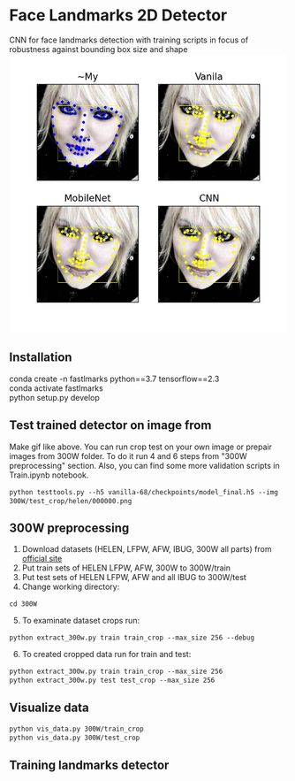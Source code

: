 # Face Landmarks 2D Detector
CNN for face landmarks detection with training scripts in focus of robustness against bounding box size and shape
<img src="ezgif-2-7fa0691c7c.gif"/></img>

## Installation
conda create -n fastlmarks python==3.7 tensorflow==2.3    
conda activate fastlmarks    
python setup.py develop

## Test trained detector on image from 
Make gif like above. You can run crop test on your own image or prepair images from 300W folder.
To do it run 4 and 6 steps from "300W preprocessing" section.
Also, you can find some more validation scripts in Train.ipynb notebook. 
```buildoutcfg
python testtools.py --h5 vanilla-68/checkpoints/model_final.h5 --img 300W/test_crop/helen/000000.png
```

## 300W preprocessing
1. Download datasets (HELEN, LFPW, AFW, IBUG, 300W all parts) from [official site](https://ibug.doc.ic.ac.uk/resources/facial-point-annotations/)
2. Put train sets of HELEN LFPW, AFW, 300W to 300W/train
3. Put test sets of HELEN LFPW, AFW and all IBUG to 300W/test
4. Change working directory:

````
cd 300W
````

5. To examinate dataset crops run:    

````
python extract_300w.py train train_crop --max_size 256 --debug
````

6. To created cropped data run for train and test:

````
python extract_300w.py train train_crop --max_size 256
python extract_300w.py test test_crop --max_size 256
````

## Visualize data

```
python vis_data.py 300W/train_crop
python vis_data.py 300W/test_crop
```

## Training landmarks detector
